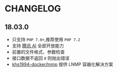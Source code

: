 # CHANGELOG

## 18.03.0

* 只支持 `PHP 7.0+`,推荐使用 `PHP 7.2`
* 支持 [腾讯 AI](https://ai.qq.com/) 全部开放能力 
* 前置的文件格式、参数检查
* 接口数据不返回 `0` 则抛出错误
* [khs1994-docker/lnmp](https://github.com/khs1994-docker/lnmp) 提供 LNMP 容器化解决方案
